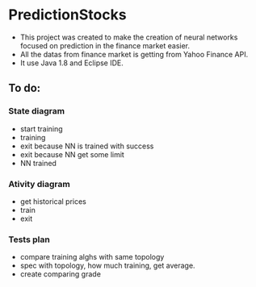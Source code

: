 # PredictionStocks

*   This project was created to make the creation of neural networks focused on prediction in the finance market easier.
*   All the datas from finance market is getting from Yahoo Finance API.
*   It use Java 1.8 and Eclipse IDE.


## To do:

### State diagram
- start training
- training
- exit because NN is trained with success
- exit because NN get some limit
- NN trained

### Ativity diagram
- get historical prices
- train
- exit

### Tests plan
- compare training alghs with same topology
- spec with topology, how much training, get average.
- create comparing grade
